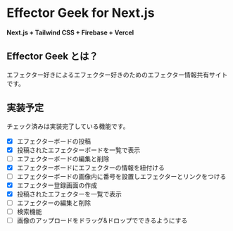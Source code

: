 # Effector Geek for Next.js

**Next.js + Tailwind CSS + Firebase + Vercel**

## Effector Geek とは？
エフェクター好きによるエフェクター好きのためのエフェクター情報共有サイトです。

## 実装予定
チェック済みは実装完了している機能です。

- [x] エフェクターボードの投稿
- [x] 投稿されたエフェクターボードを一覧で表示
- [ ] エフェクターボードの編集と削除
- [x] エフェクターボードにエフェクターの情報を紐付ける
- [ ] エフェクターボードの画像内に番号を設置しエフェクターとリンクをつける
- [x] エフェクター登録画面の作成
- [x] 投稿されたエフェクターを一覧で表示
- [ ] エフェクターの編集と削除
- [ ] 検索機能
- [ ] 画像のアップロードをドラッグ&ドロップでできるようにする
